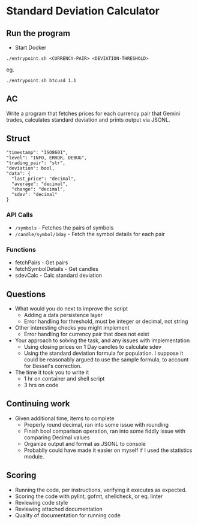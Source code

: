 # Standard Deviation Calculator

## Run the program

- Start Docker

`./entrypoint.sh <CURRENCY-PAIR> <DEVIATION-THRESHOLD>`

eg.

`./entrypoint.sh btcusd 1.1`

## AC

Write a program that fetches prices for each currency pair that Gemini trades, calculates standard deviation and prints output via JSONL.

## Struct

```
"timestamp": "ISO8601",
"level": "INFO, ERROR, DEBUG",
"trading_pair": "str",
"deviation": bool, 
"data": {
  "last_price": "decimal",
  "average": "decimal",
  "change": "decimal",
  "sdev": "decimal"
}
```

### API Calls
- `/symbols` - Fetches the pairs of symbols
- `/candle/symbol/1day` - Fetch the symbol details for each pair

### Functions

- fetchPairs - Get pairs
- fetchSymbolDetails - Get candles
- sdevCalc - Calc standard deviation

## Questions

- What would you do next to improve the script
  - Adding a data persistence layer
  - Error handling for threshold, must be integer or decimal, not string
- Other interesting checks you might implement
  - Error handling for currency pair that does not exist
- Your approach to solving the task, and any issues with implementation
  - Using closing prices on 1 Day candles to calculate sdev
  - Using the standard deviation formula for population. I suppose it could be reasonably argued to use the sample formula, to account for Bessel's correction.
- The time it took you to write it
  - 1 hr on container and shell script
  - 3 hrs on code

## Continuing work

- Given additional time, items to complete
  - Properly round decimal, ran into some issue with rounding
  - Finish bool comparison operation, ran into some fiddly issue with comparing Decimal values
  - Organize output and format as JSONL to console
  - Probablly could have made it easier on myself if I used the statistics module.


## Scoring

- Running the code, per instructions, verifying it executes as expected.
- Scoring the code with pylint, gofmt, shellcheck, or eq. linter
- Reviewing code style
- Reviewing attached documentation
- Quality of documentation for running code
